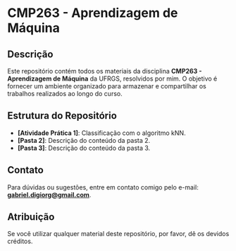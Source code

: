 # CMP263 - Aprendizagem de Máquina

## Descrição
Este repositório contém todos os materiais da disciplina **CMP263 - Aprendizagem de Máquina** da UFRGS, resolvidos por mim. O objetivo é fornecer um ambiente organizado para armazenar e compartilhar os trabalhos realizados ao longo do curso.

## Estrutura do Repositório
- **[Atividade Prática 1]**: Classificação com o algoritmo kNN.
- **[Pasta 2]**: Descrição do conteúdo da pasta 2.
- **[Pasta 3]**: Descrição do conteúdo da pasta 3.

## Contato
Para dúvidas ou sugestões, entre em contato comigo pelo e-mail: **gabriel.digiorg@gmail.com**. 

## Atribuição
Se você utilizar qualquer material deste repositório, por favor, dê os devidos créditos.

